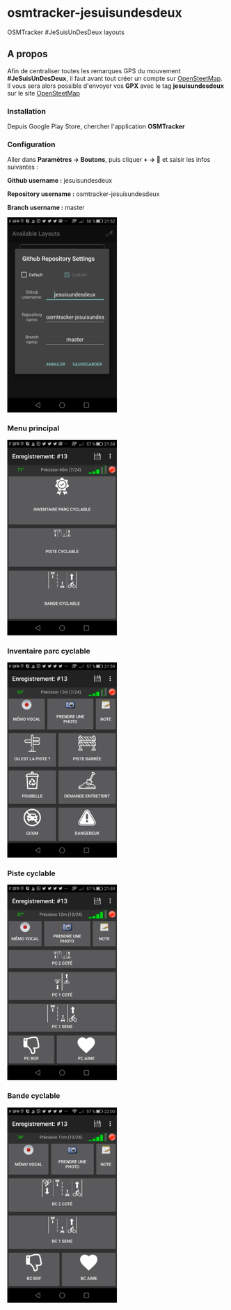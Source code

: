 # osmtracker-jesuisundesdeux
OSMTracker #JeSuisUnDesDeux layouts

## A propos

Afin de centraliser toutes les remarques GPS du mouvement **#JeSuisUnDesDeux**, il faut avant tout créer un compte sur [OpenSteetMap](https://www.openstreetmap.org/user/new). Il vous sera alors possible d'envoyer vos **GPX** avec le tag **jesuisundesdeux** sur le site [OpenSteetMap](https://www.openstreetmap.org/user/new)

### Installation

Depuis Google Play Store, chercher l'application **OSMTracker**

### Configuration

Aller dans **Paramètres -> Boutons**, puis cliquer **+ -> 🔧** et saisir les infos suivantes :

**Github username :** jesuisundesdeux

**Repository username :** osmtracker-jesuisundesdeux

**Branch username :** master

<a href="https://raw.githubusercontent.com/jesuisundesdeux/osmtracker-jesuisundesdeux/master/doc/config.png"><img src="https://raw.githubusercontent.com/jesuisundesdeux/osmtracker-jesuisundesdeux/master/doc/config.png" alt="configuration" width="50%"></a>

### Menu principal

<a href="https://raw.githubusercontent.com/jesuisundesdeux/osmtracker-jesuisundesdeux/master/doc/main.png"><img src="https://raw.githubusercontent.com/jesuisundesdeux/osmtracker-jesuisundesdeux/master/doc/main.png" alt="Main" width="50%"></a>

### Inventaire parc cyclable

<a href="https://raw.githubusercontent.com/jesuisundesdeux/osmtracker-jesuisundesdeux/master/doc/inventaire.png"><img src="https://raw.githubusercontent.com/jesuisundesdeux/osmtracker-jesuisundesdeux/master/doc/inventaire.png" alt="Inventaire" width="50%"></a>
### Piste cyclable

<a href="https://raw.githubusercontent.com/jesuisundesdeux/osmtracker-jesuisundesdeux/master/doc/piste_cyclable.png"><img src="https://raw.githubusercontent.com/jesuisundesdeux/osmtracker-jesuisundesdeux/master/doc/piste_cyclable.png" alt="Piste cyclable" width="50%"></a>
### Bande cyclable

<a href="https://raw.githubusercontent.com/jesuisundesdeux/osmtracker-jesuisundesdeux/master/doc/bande_cyclable.png"><img src="https://raw.githubusercontent.com/jesuisundesdeux/osmtracker-jesuisundesdeux/master/doc/bande_cyclable.png" alt="Bande cyclable" width="50%"></a>
